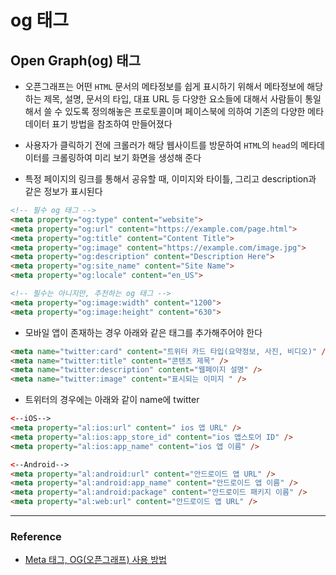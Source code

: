 # og 태그

## Open Graph(og) 태그

- 오픈그래프는 어떤 `HTML` 문서의 메타정보를 쉽게 표시하기 위해서 메타정보에 해당하는 제목, 설명, 문서의 타입, 대표 URL 등 다양한 요소들에 대해서 사람들이 통일해서 쓸 수 있도록 정의해놓은 프로토콜이며 페이스북에 의하여 기존의 다양한 메타 데이터 표기 방법을 참조하여 만들어졌다

- 사용자가 클릭하기 전에 크롤러가 해당 웹사이트를 방문하여 `HTML`의 `head`의 메타데이터를 크롤링하여 미리 보기 화면을 생성해 준다

- 특정 페이지의 링크를 통해서 공유할 때, 이미지와 타이틀, 그리고 description과 같은 정보가 표시된다

```html
<!-- 필수 og 태그 -->
<meta property="og:type" content="website">
<meta property="og:url" content="https://example.com/page.html">
<meta property="og:title" content="Content Title">
<meta property="og:image" content="https://example.com/image.jpg">
<meta property="og:description" content="Description Here">
<meta property="og:site_name" content="Site Name">
<meta property="og:locale" content="en_US">

<!-- 필수는 아니지만, 추천하는 og 태그 -->
<meta property="og:image:width" content="1200">
<meta property="og:image:height" content="630">
```

- 모바일 앱이 존재하는 경우 아래와 같은 태그를 추가해주어야 한다

```html
<meta name="twitter:card" content="트위터 카드 타입(요약정보, 사진, 비디오)" /> 
<meta name="twitter:title" content="콘텐츠 제목" /> 
<meta name="twitter:description" content="웹페이지 설명" /> 
<meta name="twitter:image" content="표시되는 이미지 " />
```

- 트위터의 경우에는 아래와 같이 name에 twitter

```html
<--iOS-->
<meta property="al:ios:url" content=" ios 앱 URL" />
<meta property="al:ios:app_store_id" content="ios 앱스토어 ID" /> 
<meta property="al:ios:app_name" content="ios 앱 이름" /> 

<--Android-->
<meta property="al:android:url" content="안드로이드 앱 URL" />
<meta property="al:android:app_name" content="안드로이드 앱 이름" />
<meta property="al:android:package" content="안드로이드 패키지 이름" /> 
<meta property="al:web:url" content="안드로이드 앱 URL" />
```

---

### Reference

- [Meta 태그, OG(오픈그래프) 사용 방법](https://seons-dev.tistory.com/entry/html-Meta-OG)